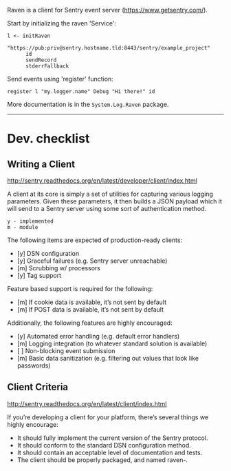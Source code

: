 Raven is a client for Sentry event server (<https://www.getsentry.com/>).

Start by initializing the raven 'Service':

    l <- initRaven
          "https://pub:priv@sentry.hostname.tld:8443/sentry/example_project"
          id
          sendRecord
          stderrFallback

Send events using 'register' function:

    register l "my.logger.name" Debug "Hi there!" id

More documentation is in the `System.Log.Raven` package.

-----------------------------------------------------------------------

Dev. checklist
==============

Writing a Client
----------------

http://sentry.readthedocs.org/en/latest/developer/client/index.html

A client at its core is simply a set of utilities for capturing various logging parameters. Given these parameters, it then builds a JSON payload which it will send to a Sentry server using some sort of authentication method.

    y - implemented
    m - module

The following items are expected of production-ready clients:

  * [y] DSN configuration
  * [y] Graceful failures (e.g. Sentry server unreachable)
  * [m] Scrubbing w/ processors
  * [y] Tag support

Feature based support is required for the following:

  * [m] If cookie data is available, it’s not sent by default
  * [m] If POST data is available, it’s not sent by default

Additionally, the following features are highly encouraged:

  * [y] Automated error handling (e.g. default error handlers)
  * [m] Logging integration (to whatever standard solution is available)
  * [ ] Non-blocking event submission
  * [m] Basic data sanitization (e.g. filtering out values that look like passwords)

Client Criteria
---------------

http://sentry.readthedocs.org/en/latest/client/index.html

If you’re developing a client for your platform, there’s several things we highly encourage:

  * It should fully implement the current version of the Sentry protocol.
  * It should conform to the standard DSN configuration method.
  * It should contain an acceptable level of documentation and tests.
  * The client should be properly packaged, and named raven-<platform>.
